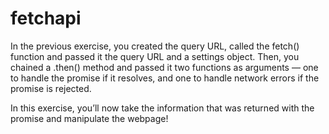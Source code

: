 # fetchapi
In the previous exercise, you created the query URL, called the fetch() function and passed it the query URL and a settings object. Then, you chained a .then() method and passed it two functions as arguments — one to handle the promise if it resolves, and one to handle network errors if the promise is rejected.

In this exercise, you’ll now take the information that was returned with the promise and manipulate the webpage!
